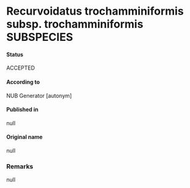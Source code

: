 Recurvoidatus trochamminiformis subsp. trochamminiformis SUBSPECIES
=======

#### Status
ACCEPTED

#### According to
NUB Generator [autonym]

#### Published in
null

#### Original name
null

### Remarks
null